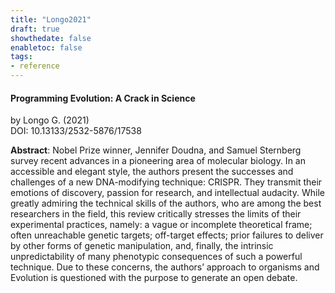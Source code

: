 ```yaml
---
title: "Longo2021"
draft: true
showthedate: false
enabletoc: false
tags:
- reference
---
```


#### **Programming Evolution: A Crack in Science**     
by Longo G. (2021)         
DOI: 10.13133/2532-5876/17538     

**Abstract**:  Nobel Prize winner, Jennifer Doudna, and Samuel Sternberg survey recent advances in a pioneering area of molecular biology. In an accessible and elegant style, the authors present the successes and challenges of a new DNA-modifying technique: CRISPR. They transmit their emotions of discovery, passion for research, and intellectual audacity. While greatly admiring the technical skills of the authors, who are among the best researchers in the field, this review critically stresses the limits of their experimental practices, namely: a vague or incomplete theoretical frame; often unreachable genetic targets; off-target effects; prior failures to deliver by other forms of genetic manipulation, and, finally, the intrinsic unpredictability of many phenotypic consequences of such a powerful technique. Due to these concerns, the authors’ approach to organisms and Evolution is questioned with the purpose to generate an open debate.


